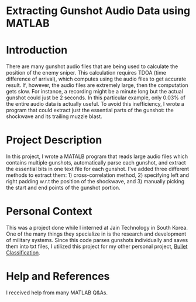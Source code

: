 # Extracting Gunshot Audio Data using MATLAB
# Introduction
There are many gunshot audio files that are being used to calculate the position of the enemy sniper. This calculation requires TDOA (time difference of arrival), which computes using the audio files to get accurate result. If, however, the audio files are extremely large, then the computation gets slow. For instance, a recording might be a minute long but the actual gunshot could just be 2 seconds. In this particular example, only 0.03% of the entire audio data is actually useful. To avoid this inefficiency, I wrote a program that could extract just the essential parts of the gunshot: the shockwave and its trailing muzzle blast.

# Project Description
In this project, I wrote a MATALB program that reads large audio files which contains multiple gunshots, automatically parse each gunshot, and extract the essential bits in one text file for each gunshot. I've added three different methods to extract them: 1) cross-correlation method, 2) specifying left and right padding w.r.t the position of the shockwave, and 3) manually picking the start and end points of the gunshot portion.    

# Personal Context
This was a project done while I interned at Jain Technology in South Korea. One of the many things they specialize in is the research and development of military systems. Since this code parses gunshots individually and saves them into txt files, I utilized this project for my other personal project, [Bullet Classification](https://github.com/parksung123/BulletClassification). 

# Help and References
I received help from many MATLAB Q&As. 
